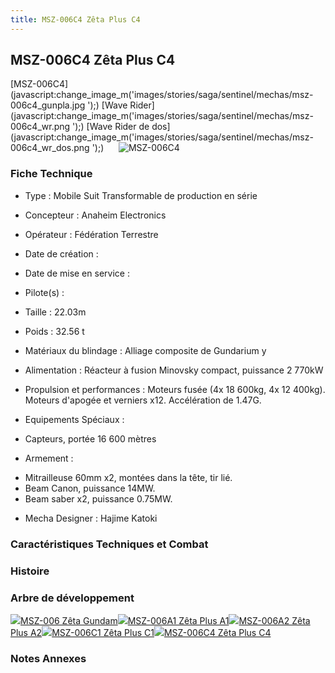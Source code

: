```yaml
---
title: MSZ-006C4 Zêta Plus C4
---
```


MSZ-006C4 Zêta Plus C4
----------------------


[MSZ-006C4](javascript:change_image_m('images/stories/saga/sentinel/mechas/msz-006c4_gunpla.jpg
');) [Wave Rider](javascript:change_image_m('images/stories/saga/sentinel/mechas/msz-006c4_wr.png
');) [Wave Rider de dos](javascript:change_image_m('images/stories/saga/sentinel/mechas/msz-006c4_wr_dos.png
');)      ![
MSZ-006C4](/images/stories/saga/sentinel/mechas/msz-006c4_gunpla.jpg
)    
### Fiche Technique



- Type : Mobile Suit Transformable de production en série
  
- Concepteur : Anaheim Electronics
  
- Opérateur : Fédération Terrestre
  
- Date de création : 
  
- Date de mise en service : 
  
- Pilote(s) : 
  
- Taille : 22.03m
  
- Poids : 32.56 t
  
- Matériaux du blindage : Alliage composite de Gundarium y
  
- Alimentation : Réacteur à fusion Minovsky compact, puissance 2 770kW
  
- Propulsion et performances : Moteurs fusée (4x 18 600kg, 4x 12 400kg). Moteurs d'apogée et verniers x12. Accélération de 1.47G.
  
- Equipements Spéciaux :


* Capteurs, portée 16 600 mètres


- Armement :


* Mitrailleuse 60mm x2, montées dans la tête, tir lié.
* Beam Canon, puissance 14MW.
* Beam saber x2, puissance 0.75MW.


- Mecha Designer : Hajime Katoki


### Caractéristiques Techniques et Combat


### Histoire


### Arbre de développement


![](/images/stories/saga/zetagundam/mechas/mini/msz-006.png)[MSZ-006 Zêta Gundam](uc/zeta-gundam/msz-006-zeta-gundam.html)![](/images/stories/saga/sentinel/mechas/mini/msz-006a1-amuro.png)[MSZ-006A1 Zêta Plus A1](uc/gundam-sentinel/msz-006a1-zeta-plus-a1.html)![](/images/stories/saga/sentinel/mechas/mini/msz-006a2.png)[MSZ-006A2 Zêta Plus A2](uc/gundam-sentinel/msz-006a2-zeta-plus-a2.html)![](/images/stories/saga/sentinel/mechas/mini/msz-006c1.png)[MSZ-006C1 Zêta Plus C1](uc/gundam-sentinel/msz-006c1-zeta-plus-c1.html)![](/images/stories/saga/sentinel/mechas/mini/msz-006c4.png)[MSZ-006C4 Zêta Plus C4](uc/gundam-sentinel/msz-006c4-zeta-plus-c4.html)
### Notes Annexes



